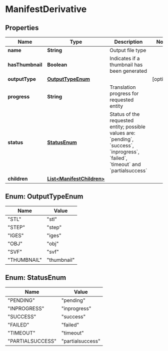 
# ManifestDerivative

## Properties
Name | Type | Description | Notes
------------ | ------------- | ------------- | -------------
**name** | **String** | Output file type | 
**hasThumbnail** | **Boolean** | Indicates if a thumbnail has been generated | 
**outputType** | [**OutputTypeEnum**](#OutputTypeEnum) |  |  [optional]
**progress** | **String** | Translation progress for requested entity | 
**status** | [**StatusEnum**](#StatusEnum) | Status of the requested entity; possible values are: &#x60;pending&#x60;, &#x60;success&#x60;, &#x60;inprogress&#x60;, &#x60;failed&#x60;, &#x60;timeout&#x60; and &#x60;partialsuccess&#x60;  | 
**children** | [**List&lt;ManifestChildren&gt;**](ManifestChildren.md) |  | 


<a name="OutputTypeEnum"></a>
## Enum: OutputTypeEnum
Name | Value
---- | -----
"STL" | &quot;stl&quot;
"STEP" | &quot;step&quot;
"IGES" | &quot;iges&quot;
"OBJ" | &quot;obj&quot;
"SVF" | &quot;svf&quot;
"THUMBNAIL" | &quot;thumbnail&quot;


<a name="StatusEnum"></a>
## Enum: StatusEnum
Name | Value
---- | -----
"PENDING" | &quot;pending&quot;
"INPROGRESS" | &quot;inprogress&quot;
"SUCCESS" | &quot;success&quot;
"FAILED" | &quot;failed&quot;
"TIMEOUT" | &quot;timeout&quot;
"PARTIALSUCCESS" | &quot;partialsuccess&quot;



